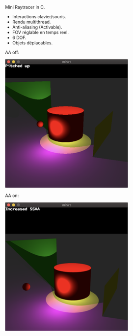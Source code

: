 Mini Raytracer in C.

- Interactions clavier/souris.
- Rendu multithread.
- Anti-aliasing (Activable).
- FOV réglable en temps reel.
- 6 DOF.
- Objets déplacables.

AA off:

<img src="../res/Screenshot%202020-10-13%20at%2009.35.23.png?raw=true" width="400" />

AA on:

<img src="../res/Screenshot%202020-10-13%20at%2009.55.58.png?raw=true" width="400" />

